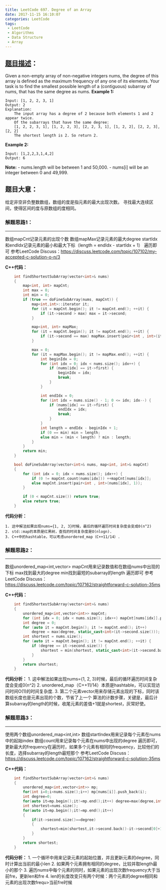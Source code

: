 ```yaml
---
title: LeetCode 697. Degree of an Array
date: 2017-11-15 16:10:07
categories: LeetCode
tags:
 - LeetCode
 - Algorithms
 - Data Structure
 - Array
---
```


## [题目描述][1]：
Given a non-empty array of non-negative integers nums, the degree of this array is defined as the maximum frequency of any one of its elements.
Your task is to find the smallest possible length of a (contiguous) subarray of nums, that has the same degree as nums.
**Example 1:**
```
Input: [1, 2, 2, 3, 1]
Output: 2
Explanation:
    The input array has a degree of 2 because both elements 1 and 2 appear twice.
    Of the subarrays that have the same degree:
    [1, 2, 2, 3, 1], [1, 2, 2, 3], [2, 2, 3, 1], [1, 2, 2], [2, 2, 3], [2, 2]
    The shortest length is 2. So return 2.
```
**Example 2:**
```
Input: [1,2,2,3,1,4,2]
Output: 6
```
**Note:**
    - nums.length will be between 1 and 50,000.
    - nums[i] will be an integer between 0 and 49,999.

## 题目大意：
给定非空非负整数数组，数组的度是指元素的最大出现次数。
寻找最大连续区间，使得区间的度与原数组的度相同。

### 解题思路1：
---
数组mapCnt记录元素的出现个数
数组mapMax记录元素的最大degree
startIdx和endIdx记录元素的最小和最大下标（length = endIdx - startIdx + 1）
遍历即可
参考LeetCode Discuss：https://discuss.leetcode.com/topic/107102/my-accepted-c-solution-o-n/3

**C++代码：**
``` c++
    int findShortestSubArray(vector<int>& nums)
    {
        map<int, int> mapCnt;
        int max = 0;
        int min = 0;
        if (true == doFineSubArray(nums, mapCnt)) {
            map<int,int>::iterator it;
            for (it = mapCnt.begin(); it != mapCnt.end(); ++it) {
                if (it->second > max) max = it->second;
            }

            map<int, int> mapMax;
            for (it = mapCnt.begin(); it != mapCnt.end(); ++it) {
                if (it->second == max) mapMax.insert(pair<int , int>(it->first, it->second));
            }

            max = 0;
            for (it = mapMax.begin(); it != mapMax.end(); ++it) {
                int beginIdx = 0;
                for (int idx = 0; idx < nums.size(); idx++) {
                    if (nums[idx] == it->first) {
                        beginIdx = idx;
                        break;
                    }
                }

                int endIdx = 0;
                for (int idx = nums.size() - 1; 0 <= idx; idx--) {
                    if (nums[idx] == it->first) {
                        endIdx = idx;
                        break;
                    }
                }
                int length = endIdx - beginIdx + 1;
                if (0 == min) min = length;
                else min = (min < length) ? min : length;
            }
        }
        return min;
    }

    bool doFineSubArray(vector<int>& nums, map<int, int>& mapCnt)
    {
        for (int idx = 0; idx < nums.size(); idx++) {
            if (0 != mapCnt.count(nums[idx])) ++mapCnt[nums[idx]];
            else mapCnt.insert(pair<int , int>(nums[idx], 1));
        }

        if (0 < mapCnt.size()) return true;
        else return true;
    }
```

**代码分析：**

    1. 这中解法如果出现nums={1, 2, 3}时候，最后的循环遍历时间复杂度会变成0(n^2)
    2. std::map的本质是红黑树，查找的时间复杂度是O(nlogn).
    3. C++中的hashtable，可以考虑unordered_map（C++11/14）.

### 解题思路2：
---
数组unordered_map<int,vector<int>> mapCnt用来记录数值和在数组nums中出现的下标
max找到最大的degree
min找到最短的subarray的length
遍历即可
参考LeetCode Discuss：https://discuss.leetcode.com/topic/107162/straightforward-c-solution-35ms

**C++代码：**
``` c++
    int findShortestSubArray(vector<int>& nums)
    {
        unordered_map<int,vector<int>> mapCnt;
        for (int idx = 0; idx < nums.size(); idx++) mapCnt[nums[idx]].push_back(idx);
        int degree = 0;
        for (auto it = mapCnt.begin(); it != mapCnt.end(); it++)
            degree = max(degree, static_cast<int>(it->second.size()));
        int shortest = nums.size();
        for (auto it = mapCnt.begin(); it != mapCnt.end(); ++it) {
            if (degree == it->second.size()) {
                shortest = min(shortest, static_cast<int>(it->second.back() - it->second[0] + 1));
            }
        }
        return shortest;
    }
```

**代码分析：**
    1. 这中解法如果出现nums={1, 2, 3}时候，最后的循环遍历时间复杂度会变成0(n^2)
    2. unordered_map（C++11/14）本质是hashtable，可以实现访问时间O(1)的时间复杂度.
    3. 第二个元素vector<int>用来存储元素出现的下标，同时该数组长度也是元素出现的个数，节省了上一个
        算法的计数步骤，关键是，最后计算subarray的length的时候，收尾元素的差值+1就是shortest，灰常好使。


### 解题思路3：
---
使用两个数组unordered_map<int,int>
    数组startIndex用来记录每个元素在nums中的起始index
    数组count用来记录每个元素在nums中出现的degree
遍历即可，更新最大的frequency在遍历时，如果多个元素有相同的frequency，比较他们的长度，选择subarray的length最短那个
参考LeetCode Discuss：https://discuss.leetcode.com/topic/107162/straightforward-c-solution-35ms

**C++代码：**
``` c++
    int findShortestSubArray(vector<int>& nums)
    {
        unordered_map<int,vector<int>> mp;
        for(int i=0;i<nums.size();i++) mp[nums[i]].push_back(i);
        int degree=0;
        for(auto it=mp.begin();it!=mp.end();it++) degree=max(degree,int(it->second.size()));
        int shortest=nums.size();
        for(auto it=mp.begin();it!=mp.end();it++)
        {
            if(it->second.size()==degree)
            {
                shortest=min(shortest,it->second.back()-it->second[0]+1);
            }
        }
        return shortest;
    }
```

**代码分析：**
    1. 一个循环中用来记录元素的起始位置，并且更新元素的degree，同时计算出当前的最小len
    2. 如果两个元素拥有相同的degree，比较并取length最小的那个
    3. 遍历nums中每个元素的同时，如果元素的出现次数frequency大于当前fre，更新len和fre
    4. len的长度改变只有两个时候：两个元素的degree相同和元素的出现次数frequ>当前fre时候


[1]: https://leetcode.com/problems/degree-of-an-array/description/

